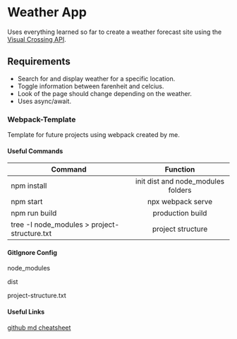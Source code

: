 # Weather App

Uses everything learned so far to create a weather forecast site using the [Visual Crossing API](https://www.visualcrossing.com/).

## Requirements

- Search for and display weather for a specific location.
- Toggle information between farenheit and celcius.
- Look of the page should change depending on the weather.
- Uses async/await.

### Webpack-Template

Template for future projects using webpack created by me.

#### Useful Commands

| Command                                      |              Function              |
| -------------------------------------------- | :--------------------------------: |
| npm install                                  | init dist and node_modules folders |
| npm start                                    |         npx webpack serve          |
| npm run build                                |          production build          |
| tree -I node_modules > project-structure.txt |         project structure          |

#### GitIgnore Config

node_modules

dist

project-structure.txt

#### Useful Links

[github md cheatsheet](https://github.com/adam-p/markdown-here/wiki/markdown-cheatsheet)
